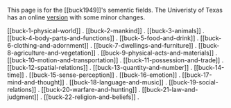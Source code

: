 This page is for the [[buck1949]]'s sementic fields. The Univeristy of Texas has an online [version](https://lrc.la.utexas.edu/lex/semantic) with some minor changes.


[[buck-1-physical-world]] .
[[buck-2-mankind]] .
[[buck-3-animals]] .
[[buck-4-body-parts-and-functions]] .
[[buck-5-food-and-drink]] .
[[buck-6-clothing-and-adornment]] .
[[buck-7-dwellings-and-furniture]] .
[[buck-8-agriculture-and-vegetation]] .
[[buck-9-physical-acts-and-materials]] .
[[buck-10-motion-and-transportation]] .
[[buck-11-possession-and-trade]] .
[[buck-12-spatial-relations]] .
[[buck-13-quantity-and-number]] .
[[buck-14-time]] .
[[buck-15-sense-perception]] .
[[buck-16-emotion]] .
[[buck-17-mind-and-thought]] .
[[buck-18-language-and-music]] .
[[buck-19-social-relations]] .
[[buck-20-warfare-and-hunting]] .
[[buck-21-law-and-judgment]] .
[[buck-22-religion-and-beliefs]] .